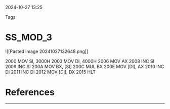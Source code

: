 

2024-10-27 13:25

Tags:

# SS_MOD_3

![[Pasted image 20241027132648.png]]


2000 MOV SI, 3000H 
2003 MOV DI, 4000H 
2006 MOV AX
2008 INC SI 
2009 INC SI 
200A MOV BX, [SI]
200C MUL BX
200E MOV [DI], AX
2010 INC DI
2011 INC DI
2012 MOV [DI], DX
2015 HLT
# References
---


	